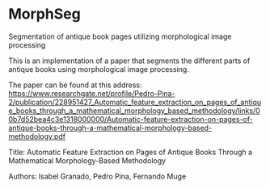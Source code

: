 # MorphSeg
Segmentation of antique book pages utilizing morphological image processing

This is an implementation of a paper that segments the different parts of antique books using morphological image processing.

The paper can be found at this address:
https://www.researchgate.net/profile/Pedro-Pina-2/publication/228951427_Automatic_feature_extraction_on_pages_of_antique_books_through_a_mathematical_morphology_based_methodology/links/00b7d52bea4c3e1318000000/Automatic-feature-extraction-on-pages-of-antique-books-through-a-mathematical-morphology-based-methodology.pdf

Title:
Automatic Feature Extraction on Pages of Antique Books Through a Mathematical Morphology-Based Methodology

Authors:
Isabel Granado, Pedro Pina, Fernando Muge